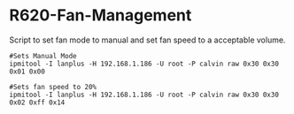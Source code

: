 # R620-Fan-Management
Script to set fan mode to manual and set fan speed to a acceptable volume. 

```
#Sets Manual Mode
ipmitool -I lanplus -H 192.168.1.186 -U root -P calvin raw 0x30 0x30 0x01 0x00

#Sets fan speed to 20%
ipmitool -I lanplus -H 192.168.1.186 -U root -P calvin raw 0x30 0x30 0x02 0xff 0x14
```
